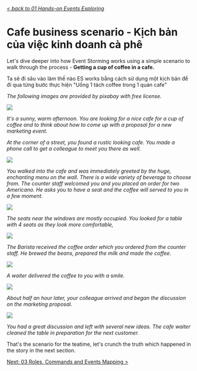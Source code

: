_[< back to 01 Hands-on Events Exploring](../01-hands-on-events-exploring/README.md)_

# Cafe business scenario - Kịch bản của việc kinh doanh cà phê

Let's dive deeper into how Event Storming works using a simple scenario to walk through the process - **Getting a cup of coffee in a cafe.**

Ta sẽ đi sâu vào làm thế nào ES works bằng cách sử dụng một kịch bản để đi qua từng bước thực hiện "Uống 1 tách coffee trong 1 quán cafe"

*The following images are provided by pixabay with free license.*

![](../img/coffee-shop-1.png)

*It's a sunny, warm afternoon. You are looking for a nice cafe for a cup of coffee and to think about how to come up with a proposal for a new marketing event.*

*At the corner of a street, you found a rustic looking cafe. You made a phone call to get a colleague to meet you there as well.*

![](../img/coffee-shop-2.png)

*You walked into the cafe and was immediately greeted by the huge, enchanting menu on the wall. There is a wide variety of beverage to choose from. The counter staff welcomed you and you placed an order for two Americano. He asks you to have a seat and the coffee will served to you in a few moment.*

![](../img/coffee-shop-3.png)

*The seats near the windows are mostly occupied. You looked for a table with 4 seats as they look more comfortable,*

![](../img/coffee-shop-4.png)

*The Barista received the coffee order which you ordered from the counter staff. He brewed the beans, prepared the milk and made the coffee.*

![](../img/coffee-shop-5.png)

*A waiter delivered the coffee to you with a smile.*

![](../img/coffee-shop-6.png)

*About half an hour later, your colleague arrived and began the discussion on the marketing proposal.*

![](../img/coffee-shop-7.png)

*You had a great discussion and left with several new ideas. The cafe waiter cleaned the table in preparation for the next customer.*

That's the scenario for the teatime, let's crunch the truth which happened in the story in the next section.

[Next: 03 Roles, Commands and Events Mapping >](../03-roles-commands-events-mapping/README.md)
